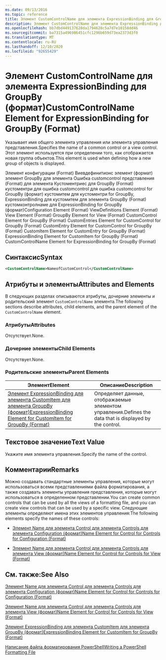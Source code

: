 ```yaml
---
ms.date: 09/13/2016
ms.topic: reference
title: Элемент CustomControlName для элемента ExpressionBinding для GroupBy (формат)
description: Элемент CustomControlName для элемента ExpressionBinding для GroupBy (формат)
ms.openlocfilehash: bb7dbd449137628da1794628c5a7d7e10158dd46
ms.sourcegitcommit: ba7315a496986451cfc1296b659d73ea2373d3f0
ms.translationtype: MT
ms.contentlocale: ru-RU
ms.lasthandoff: 12/10/2020
ms.locfileid: "92655429"
---
```

# <a name="customcontrolname-element-for-expressionbinding-for-groupby-format"></a><span data-ttu-id="d9352-103">Элемент CustomControlName для элемента ExpressionBinding для GroupBy (формат)</span><span class="sxs-lookup"><span data-stu-id="d9352-103">CustomControlName Element for ExpressionBinding for GroupBy (Format)</span></span>

<span data-ttu-id="d9352-104">Указывает имя общего элемента управления или элемента управления представления.</span><span class="sxs-lookup"><span data-stu-id="d9352-104">Specifies the name of a common control or a view control.</span></span> <span data-ttu-id="d9352-105">Этот элемент используется при определении того, как отображается новая группа объектов.</span><span class="sxs-lookup"><span data-stu-id="d9352-105">This element is used when defining how a new group of objects is displayed.</span></span>

<span data-ttu-id="d9352-106">Элемент конфигурации (Format) Виевдефинитионс элемент (формат) элемент GroupBy для элемента Ошибка customcontrol представления (Format) для элемента Кустоментриес для GroupBy (Format) кустоментри для ошибка customcontrol для ошибка customcontrol for GroupBy (формат) кустомитем для кустоментри for GroupBy, ExpressionBinding для кустомитем для элемента GroupBy (Format) кустомконтролнаме для ExpressionBinding for GroupBy (формат)</span><span class="sxs-lookup"><span data-stu-id="d9352-106">Configuration Element (Format) ViewDefinitions Element (Format) View Element (Format) GroupBy Element for View (Format) CustomControl Element for GroupBy (Format) CustomEntries Element for CustomControl for GroupBy (Format) CustomEntry Element for CustomControl for GroupBy (Format) CustomItem Element for CustomEntry for GroupBy (Format) ExpressionBinding Element for CustomItem for GroupBy (Format) CustomControlName Element for ExpressionBinding for GroupBy (Format)</span></span>

## <a name="syntax"></a><span data-ttu-id="d9352-107">Синтаксис</span><span class="sxs-lookup"><span data-stu-id="d9352-107">Syntax</span></span>

```xml
<CustomControlName>NameofCustomControl</CustomControlName>
```

## <a name="attributes-and-elements"></a><span data-ttu-id="d9352-108">Атрибуты и элементы</span><span class="sxs-lookup"><span data-stu-id="d9352-108">Attributes and Elements</span></span>

<span data-ttu-id="d9352-109">В следующих разделах описываются атрибуты, дочерние элементы и родительский элемент `CustomControlName` элемента.</span><span class="sxs-lookup"><span data-stu-id="d9352-109">The following sections describe attributes, child elements, and the parent element of the `CustomControlName` element.</span></span>

### <a name="attributes"></a><span data-ttu-id="d9352-110">Атрибуты</span><span class="sxs-lookup"><span data-stu-id="d9352-110">Attributes</span></span>

<span data-ttu-id="d9352-111">Отсутствует.</span><span class="sxs-lookup"><span data-stu-id="d9352-111">None.</span></span>

### <a name="child-elements"></a><span data-ttu-id="d9352-112">Дочерние элементы</span><span class="sxs-lookup"><span data-stu-id="d9352-112">Child Elements</span></span>

<span data-ttu-id="d9352-113">Отсутствует.</span><span class="sxs-lookup"><span data-stu-id="d9352-113">None.</span></span>

### <a name="parent-elements"></a><span data-ttu-id="d9352-114">Родительские элементы</span><span class="sxs-lookup"><span data-stu-id="d9352-114">Parent Elements</span></span>

|<span data-ttu-id="d9352-115">Элемент</span><span class="sxs-lookup"><span data-stu-id="d9352-115">Element</span></span>|<span data-ttu-id="d9352-116">Описание</span><span class="sxs-lookup"><span data-stu-id="d9352-116">Description</span></span>|
|-------------|-----------------|
|[<span data-ttu-id="d9352-117">Элемент ExpressionBinding для элемента CustomItem для элемента GroupBy (формат)</span><span class="sxs-lookup"><span data-stu-id="d9352-117">ExpressionBinding Element for CustomItem for GroupBy (Format)</span></span>](./expressionbinding-element-for-customitem-for-groupby-format.md)|<span data-ttu-id="d9352-118">Определяет данные, отображаемые элементом управления.</span><span class="sxs-lookup"><span data-stu-id="d9352-118">Defines the data that is displayed by the control.</span></span>|

## <a name="text-value"></a><span data-ttu-id="d9352-119">Текстовое значение</span><span class="sxs-lookup"><span data-stu-id="d9352-119">Text Value</span></span>

<span data-ttu-id="d9352-120">Укажите имя элемента управления.</span><span class="sxs-lookup"><span data-stu-id="d9352-120">Specify the name of the control.</span></span>

## <a name="remarks"></a><span data-ttu-id="d9352-121">Комментарии</span><span class="sxs-lookup"><span data-stu-id="d9352-121">Remarks</span></span>

<span data-ttu-id="d9352-122">Можно создавать стандартные элементы управления, которые могут использоваться всеми представлениями файла форматирования, а также создавать элементы управления представления, которые могут использоваться в определенном представлении.</span><span class="sxs-lookup"><span data-stu-id="d9352-122">You can create common controls that can be used by all the views of a formatting file, and you can create view controls that can be used by a specific view.</span></span> <span data-ttu-id="d9352-123">Следующие элементы определяют имена этих элементов управления:</span><span class="sxs-lookup"><span data-stu-id="d9352-123">The following elements specify the names of these controls:</span></span>

- [<span data-ttu-id="d9352-124">Элемент Name для элемента Control для элемента Controls для элемента Configuration (формат)</span><span class="sxs-lookup"><span data-stu-id="d9352-124">Name Element for Control for Controls for Configuration (Format)</span></span>](./name-element-for-control-for-controls-for-configuration-format.md)

- [<span data-ttu-id="d9352-125">Элемент Name для элемента Control для элемента Controls для элемента View (формат)</span><span class="sxs-lookup"><span data-stu-id="d9352-125">Name Element for Control for Controls for View (Format)</span></span>](./name-element-for-control-for-controls-for-view-format.md)

## <a name="see-also"></a><span data-ttu-id="d9352-126">См. также:</span><span class="sxs-lookup"><span data-stu-id="d9352-126">See Also</span></span>

[<span data-ttu-id="d9352-127">Элемент Name для элемента Control для элемента Controls для элемента Configuration (формат)</span><span class="sxs-lookup"><span data-stu-id="d9352-127">Name Element for Control for Controls for Configuration (Format)</span></span>](./name-element-for-control-for-controls-for-configuration-format.md)

[<span data-ttu-id="d9352-128">Элемент Name для элемента Control для элемента Controls для элемента View (формат)</span><span class="sxs-lookup"><span data-stu-id="d9352-128">Name Element for Control for Controls for View (Format)</span></span>](./name-element-for-control-for-controls-for-view-format.md)

[<span data-ttu-id="d9352-129">Элемент ExpressionBinding для элемента CustomItem для элемента GroupBy (формат)</span><span class="sxs-lookup"><span data-stu-id="d9352-129">ExpressionBinding Element for CustomItem for GroupBy (Format)</span></span>](./expressionbinding-element-for-customitem-for-groupby-format.md)

[<span data-ttu-id="d9352-130">Написание файла форматирования PowerShell</span><span class="sxs-lookup"><span data-stu-id="d9352-130">Writing a PowerShell Formatting File</span></span>](./writing-a-powershell-formatting-file.md)

